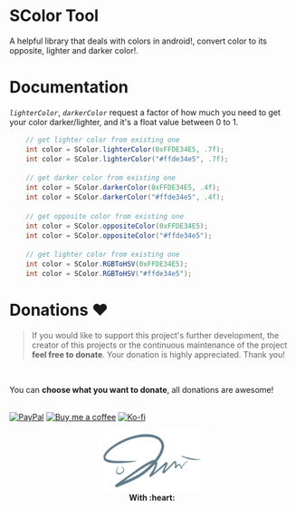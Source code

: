 # SColor Tool
A helpful library that deals with colors in android!, convert color to its opposite, lighter and darker color!.

# Documentation
*`lighterColor`*, *`darkerColor`* request a factor of how much you need to get your color darker/lighter, and it's a float value between 0 to 1.
```java
    // get lighter color from existing one
    int color = SColor.lighterColor(0xFFDE34E5, .7f);
    int color = SColor.lighterColor("#ffde34e5", .7f);

    // get darker color from existing one
    int color = SColor.darkerColor(0xFFDE34E5, .4f);
    int color = SColor.darkerColor("#ffde34e5", .4f);

    // get opposite color from existing one
    int color = SColor.oppositeColor(0xFFDE34E5);
    int color = SColor.oppositeColor("#ffde34e5");
    
    // get lighter color from existing one
    int color = SColor.RGBToHSV(0xFFDE34E5);
    int color = SColor.RGBToHSV("#ffde34e5");
```

# Donations ❤
> If you would like to support this project's further development, the creator of this projects or the continuous maintenance of the project **feel free to donate**.
Your donation is highly appreciated. Thank you!
<br/>

You can **choose what you want to donate**, all donations are awesome!</br>
<br/>

[![PayPal](https://img.shields.io/badge/PayPal-00457C?style=for-the-badge&logo=paypal&logoColor=white)](https://www.paypal.me/husseinshakir)
[![Buy me a coffee](https://img.shields.io/badge/Buy_Me_A_Coffee-FFDD00?style=for-the-badge&logo=buy-me-a-coffee&logoColor=black)](https://www.buymeacoffee.com/HusseinShakir)
[![Ko-fi](https://img.shields.io/badge/Ko--fi-F16061?style=for-the-badge&logo=ko-fi&logoColor=white)](https://ko-fi.com/husseinsmith)
<br/>

<p align="center">
  <img src="https://raw.githubusercontent.com/smith8h/smith8h/main/20221103_150053.png" style="width: 38%;"/>
  <br><b>With :heart:</b>
</p>
